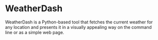 # WeatherDash
WeatherDash is a Python-based tool that fetches the current weather for any location and presents it in a visually appealing way on the command line or as a simple web page.
